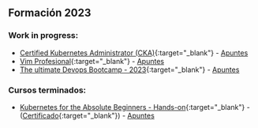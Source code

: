 ## Formación 2023

### Work in progress:
  - [Certified Kubernetes Administrator (CKA)](https://www.udemy.com/course/certified-kubernetes-administrator-with-practice-tests/){:target="_blank"} - [Apuntes](/blog/cursos/certified-kubernetes-administration)
  - [Vim Profesional](https://www.udemy.com/course/vim-profesional/){:target="_blank"} - [Apuntes](/blog/cursos/kubernetes-for-beginners)
  - [The ultimate Devops Bootcamp - 2023](https://www.udemy.com/course/the-complete-devops-bootcamp/){:target="_blank"} - [Apuntes](/blog/cursos/the-complete-devops-bootcamp)


### Cursos terminados:
  - [Kubernetes for the Absolute Beginners - Hands-on](https://www.udemy.com/course/learn-kubernetes/){:target="_blank"} - ([Certificado](https://www.udemy.com/certificate/UC-c4ba086e-bc55-4dee-9416-b6e3e0431f52/){:target="_blank"}) - [Apuntes](/blog/cursos/kubernetes-for-beginners)
